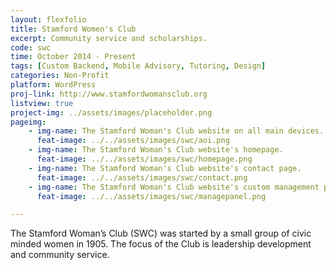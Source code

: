 ```yaml
---
layout: flexfolio
title: Stamford Women's Club
excerpt: Community service and scholarships.
code: swc
time: October 2014 - Present
tags: [Custom Backend, Mobile Advisory, Tutoring, Design]
categories: Non-Profit
platform: WordPress
proj-link: http://www.stamfordwomansclub.org
listview: true
project-img: ../assets/images/placeholder.png
pageimg:
    - img-name: The Stamford Woman's Club website on all main devices.
      feat-image: ../../assets/images/swc/aoi.png
    - img-name: The Stamford Woman's Club website's homepage.
      feat-image: ../../assets/images/swc/homepage.png
    - img-name: The Stamford Woman's Club website's contact page.
      feat-image: ../../assets/images/swc/contact.png
    - img-name: The Stamford Woman's Club website's custom management panel. Created so the client would not need to log into the WordPress back-end. Made with WP Toolset.
      feat-image: ../../assets/images/swc/managepanel.png

---
```

The Stamford Woman’s Club (SWC) was started by a small group of civic minded women in 1905. The focus of the Club is leadership development and community service.
